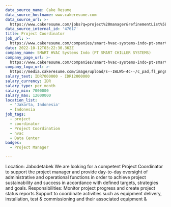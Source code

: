 ```yaml
---
data_source_name: Cake Resume
data_source_hostname: www.cakeresume.com
data_source_url: >-
  https://www.cakeresume.com/jobs?q=project%20manager&refinementList%5Blang_name%5D%5B0%5D=English&refinementList%5Bsalary_type%5D=per_year&range%5Bsalary_range%5D%5Bmin%5D=1000000&page=2
data_source_internal_id: '47617'
title: Project Coordinator
job_url: >-
  https://www.cakeresume.com/companies/smart-hvac-systems-indo-pt-smart-chiller-systems/jobs/project-coordinator-fa2283
date: 2022-10-12T03:22:30.362Z
company_name: SMART HVAC Systems Indo (PT SMART CHILLER SYSTEMS)
company_page_url: >-
  https://www.cakeresume.com/companies/smart-hvac-systems-indo-pt-smart-chiller-systems
company_logo_url: >-
  https://media.cakeresume.com/image/upload/s--1WLWb-4c--/c_pad,fl_png8,h_200,w_200/v1664443971/ps8hpjxcvuis3twwusw1.png
salary_text: IDR7000000 - IDR12000000
salary_currency: IDR
salary_type: per_month
salary_min: 7000000
salary_max: 12000000
location_list:
  - 'Jakarta, Indonesia'
  - Indonesia
job_tags:
  - project
  - coordinator
  - Project Coordination
  - hvac
  - Data Center
badges:
  - Project Manager

---
```


Location: Jabodetabek We are looking for a competent Project Coordinator to support the project manager and provide day-to-day oversight of administrative and operational functions in order to achieve project sustainability and success in accordance with defined targets, strategies and goals. Responsibilities: Monitor project progress and create project status reports Support to coordinate activities such as equipment delivery, installation, test & commissioning and their associated equipment & 